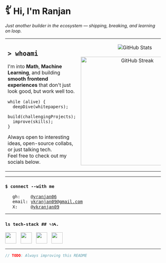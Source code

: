 # 𓀤 Hi, I'm Ranjan
<div align="left">
  <i>Just another builder in the ecosystem — shipping, breaking, and learning on loop.</i>
</div>
<table>
  <tr>
    <td width="60%">
      
## `> whoami`
I'm into **Math**, **Machine Learning**, and building **smooth frontend experiences** that don't just look good, but work well too.  
```
while (alive) {
  deepDive(whitepapers);
  build(challengingProjects);
  improve(skills);
}
```
Always open to interesting ideas, open-source collabs, or just talking tech.  
Feel free to check out my socials below.
  </td>
    <td width="40%" align="center">
      <img src="https://github-readme-stats.vercel.app/api?username=yranjan06&show_icons=true&theme=github_dark&hide_border=true&bg_color=0D1117&title_color=FFFFFF&icon_color=FFFFFF&text_color=C9D1D9" alt="GitHub Stats" />
      <br /><br />
      <img src="https://github-readme-streak-stats.herokuapp.com/?user=yranjan06&theme=github-dark-blue&hide_border=true&background=0D1117&stroke=FFFFFF&ring=FFFFFF&fire=FFFFFF&currStreakNum=C9D1D9&sideNums=C9D1D9&currStreakLabel=C9D1D9&sideLabels=C9D1D9&dates=C9D1D9" alt="GitHub Streak" width="350" />
    </td>
  </tr>
</table>

---
### `$ connect --with me`
<pre>
<img src="https://img.icons8.com/material-outlined/24/FFFFFF/github.png" width="15px" style="vertical-align: middle;"> gh:    <a href="https://github.com/yranjan06">@yranjan06</a>
<img src="https://img.icons8.com/material-outlined/24/FFFFFF/mail.png" width="15px" style="vertical-align: middle;"> email: <a href="mailto:ykranjan09@gmail.com">ykranjan09@gmail.com</a>
<img src="https://img.icons8.com/material-outlined/24/FFFFFF/twitter.png" width="15px" style="vertical-align: middle;"> X:     <a href="https://x.com/ykranjan09">@ykranjan09</a>
</pre>

---
### `ls tech-stack ## ✎ᝰ.`
<p align="left">
  <img src="https://cdn.jsdelivr.net/gh/devicons/devicon/icons/python/python-original.svg" width="36px" style="margin-right: 10px;" />
  <img src="https://cdn.jsdelivr.net/gh/devicons/devicon/icons/tensorflow/tensorflow-original.svg" width="36px" style="margin-right: 10px;" />
  <img src="https://cdn.jsdelivr.net/gh/devicons/devicon/icons/react/react-original.svg" width="36px" style="margin-right: 10px;" />
  <img src="https://cdn.jsdelivr.net/gh/devicons/devicon/icons/jupyter/jupyter-original.svg" width="36px" style="margin-right: 10px;" />
</p>

---
```javascript
// TODO: Always improving this README
```
